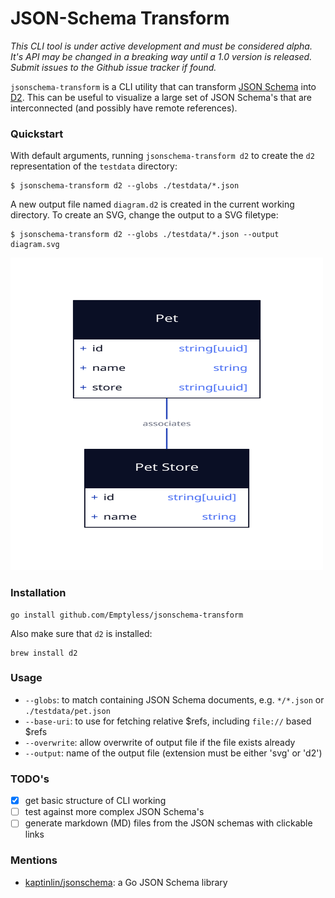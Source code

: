 # JSON-Schema Transform

_This CLI tool is under active development and must be considered alpha. It's API may be changed in a breaking way until a 1.0 version is released. Submit issues to the Github issue tracker if found._

`jsonschema-transform` is a CLI utility that can transform [JSON Schema](https://json-schema.org) into [D2](https://d2lang.com). This can be useful to visualize a large set of JSON Schema's that are interconnected (and possibly have remote references).

### Quickstart

With default arguments, running `jsonschema-transform d2` to create the `d2` representation of the `testdata` directory: 

```
$ jsonschema-transform d2 --globs ./testdata/*.json
```

A new output file named `diagram.d2` is created in the current working directory. To create an SVG, change the output to a SVG filetype:

```
$ jsonschema-transform d2 --globs ./testdata/*.json --output diagram.svg
```

<img src="./diagram.svg" width=500 height=500>

### Installation

```
go install github.com/Emptyless/jsonschema-transform
```

Also make sure that `d2` is installed:

```
brew install d2
```

### Usage

- `--globs`: to match containing JSON Schema documents, e.g. `*/*.json` or `./testdata/pet.json`
- `--base-uri`: to use for fetching relative $refs, including `file://` based $refs
- `--overwrite`: allow overwrite of output file if the file exists already
- `--output`: name of the output file (extension must be either 'svg' or 'd2')

### TODO's

- [x] get basic structure of CLI working
- [ ] test against more complex JSON Schema's
- [ ] generate markdown (MD) files from the JSON schemas with clickable links

### Mentions

- [kaptinlin/jsonschema](github.com/kaptinlin/jsonschema): a Go JSON Schema library

